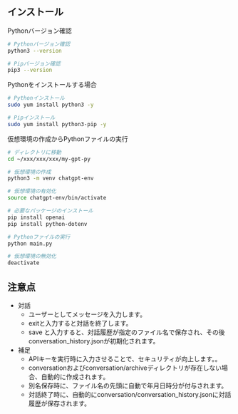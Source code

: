 ## インストール
Pythonバージョン確認
```bash
# Pythonバージョン確認
python3 --version

# Pipバージョン確認
pip3 --version
```

Pythonをインストールする場合
```bash
# Pythonインストール
sudo yum install python3 -y

# Pipインストール
sudo yum install python3-pip -y
```

仮想環境の作成からPythonファイルの実行
```bash
# ディレクトリに移動
cd ~/xxx/xxx/xxx/my-gpt-py

# 仮想環境の作成
python3 -m venv chatgpt-env

# 仮想環境の有効化
source chatgpt-env/bin/activate

# 必要なパッケージのインストール
pip install openai
pip install python-dotenv

# Pythonファイルの実行
python main.py

# 仮想環境の無効化
deactivate
```

## 注意点
 * 対話
     * ユーザーとしてメッセージを入力します。
     * exitと入力すると対話を終了します。
     * save <filename>と入力すると、対話履歴が指定のファイル名で保存され、その後conversation_history.jsonが初期化されます。
 * 補足
     * APIキーを実行時に入力させることで、セキュリティが向上します。。
     * conversationおよびconversation/archiveディレクトリが存在しない場合、自動的に作成されます。
     * 別名保存時に、ファイル名の先頭に自動で年月日時分が付与されます。
     * 対話終了時に、自動的にconversation/conversation_history.jsonに対話履歴が保存されます。
